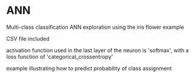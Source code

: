 # ANN
Multi-class classification ANN exploration using the iris flower example

CSV file included

activation function used in the last layer of the neuron is 'softmax', with a loss function of 'categorical_crossentropy'

example illustrating how to predict probability of class assignment
